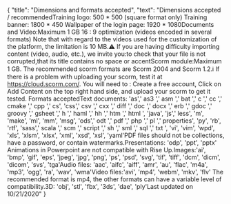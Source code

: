{
  "title": "Dimensions and formats accepted",
  "text": "Dimensions accepted / recommendedTraining logo: 500 * 500 (square format only) Training banner: 1800 * 450  Wallpaper of the login page: 1920 * 1080Documents and Video:Maximum 1 GB 16 : 9 optimization (videos encoded in several formats) Note that with regard to the videos used for the customization of the platform, the limitation is 10 MB.⚠️ If you are having difficulty importing content (video, audio, etc.), we invite you:to check that your file is not corrupted,that its title contains no space or accentScorm module:Maximum 1 GB. The recommended scorm formats are Scorm 2004 and Scorm 1.2.ℹ️ If there is a problem with uploading your scorm, test it at https://cloud.scorm.com/. You will need to : Create a free account, Click on Add Content on the top right hand side, and upload your scorm to get it tested. Formats acceptedText documents: 'as',' as3 ',' asm ',' bat ',' c ',' cc ',' cmake ',' cpp ',' cs', 'css',' csv ',' cxx ',' diff ',' doc ',' docx ',' erb ',' gdoc ',' groovy ',' gsheet ',' h ',' haml ',' hh ',' htm ',' html ', 'java', 'js',' less', 'm', 'make', 'ml', 'mm', 'msg', 'ods',' odt ',' pdf ',' php ',' pl ',' properties', 'py', 'rb', 'rtf', 'sass',' scala ',' scm ',' script ',' sh ',' sml ',' sql ',' txt ', 'vi', 'vim', 'wpd', 'xls', 'xlsm', 'xlsx', 'xml', 'xsd', 'xsl', 'yaml'PDF files should not be collections, have a password, or contain watermarks.Presentations: 'odp', 'ppt', 'pptx' Animations in Powerpoint are not compatible with Rise Up.Images:'ai', 'bmp', 'gif', 'eps', 'jpeg', 'jpg', 'png', 'ps', 'psd', 'svg', 'tif', 'tiff', 'dcm', 'dicm', 'dicom', 'svs', 'tga'Audio files: 'aac', 'aifc', 'aiff', 'amr', 'au', 'flac', 'm4a', 'mp3', 'ogg', 'ra', 'wav', 'wma'Video files:'avi', 'mp4', 'webm', 'mkv', 'flv' The recommended format is mp4, the other formats can have a variable level of compatibility.3D: 'obj', 'stl', 'fbx', '3ds', 'dae', 'ply'Last updated on 10/21/2020"
}
